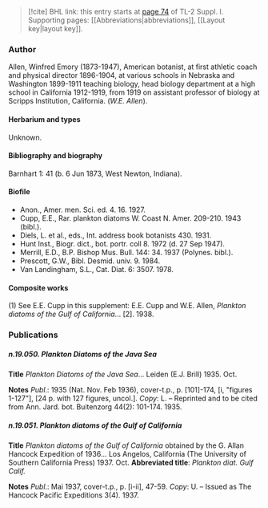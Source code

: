 > [!cite] BHL link: this entry starts at [page 74](https://www.biodiversitylibrary.org/item/103858#page/86/mode/1up) of TL-2 Suppl. I.
> Supporting pages: [[Abbreviations|abbreviations]], [[Layout key|layout key]].

### Author

Allen, Winfred Emory (1873-1947), American botanist, at first athletic coach and physical director 1896-1904, at various schools in Nebraska and Washington 1899-1911 teaching biology, head biology department at a high school in California 1912-1919, from 1919 on assistant professor of biology at Scripps Institution, California. (*W.E. Allen*).

#### Herbarium and types

Unknown.

#### Bibliography and biography

Barnhart 1: 41 (b. 6 Jun 1873, West Newton, Indiana).

#### Biofile

- Anon., Amer. men. Sci. ed. 4. 16. 1927.
- Cupp, E.E., Rar. plankton diatoms W. Coast N. Amer. 209-210. 1943 (bibl.).
- Diels, L. et al., eds., Int. address book botanists 430. 1931.
- Hunt Inst., Biogr. dict., bot. portr. coll 8. 1972 (d. 27 Sep 1947).
- Merrill, E.D., B.P. Bishop Mus. Bull. 144: 34. 1937 (Polynes. bibl.).
- Prescott, G.W., Bibl. Desmid. univ. 9. 1984.
- Van Landingham, S.L., Cat. Diat. 6: 3507. 1978.

#### Composite works

(1) See E.E. Cupp in this supplement: E.E. Cupp and W.E. Allen, *Plankton diatoms of the Gulf of California*... \[2\]. 1938.

### Publications

##### n.19.050. Plankton Diatoms of the Java Sea

**Title**
*Plankton Diatoms of the Java Sea*... Leiden (E.J. Brill) 1935. Oct.

**Notes**
*Publ*.: 1935 (Nat. Nov. Feb 1936), cover-t.p., p. \[101\]-174, \[i, "figures 1-127"\], \[24 p. with 127 figures, uncol.\]. *Copy*: L. – Reprinted and to be cited from Ann. Jard. bot. Buitenzorg 44(2): 101-174. 1935.

##### n.19.051. Plankton diatoms of the Gulf of California

**Title**
*Plankton diatoms of the Gulf of California* obtained by the G. Allan Hancock Expedition of 1936... Los Angelos, California (The University of Southern California Press) 1937. Oct.
**Abbreviated title**: *Plankton diat. Gulf Calif.*

**Notes**
*Publ*.: Mai 1937, cover-t.p., p. \[i-ii\], 47-59. *Copy*: U. – Issued as The Hancock Pacific Expeditions 3(4). 1937.

